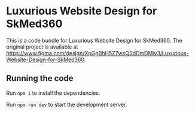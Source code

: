
  # Luxurious Website Design for SkMed360

  This is a code bundle for Luxurious Website Design for SkMed360. The original project is available at https://www.figma.com/design/XpGgBhH5Z7wsQSdDmDMlv3/Luxurious-Website-Design-for-SkMed360.

  ## Running the code

  Run `npm i` to install the dependencies.

  Run `npm run dev` to start the development server.
  